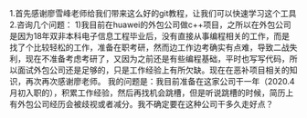 1.首先感谢廖雪峰老师给我们带来这么好的git教程，让我们可以快速学习这个工具
2.咨询几个问题：
1)我目前在huawei的外包公司做c++项目，之所以在外包公司是因为18年双非本科电子信息工程毕业后，没有直接从事编程相关的工作，而是找了个比较轻松的工作，准备在职考研，然而边工作边考确实有点难，导致二战失利，现在不准备考虑考研了，又因为之前还是有些编程基础，平时也写写代码，所以面试外包公司还是足够的，只是工作经验上有所欠缺。现在在恶补项目相关的知识，再次再次感谢廖老师。
我的问题是：我目前准备在这家公司干一年（2020.4月初入职的），积累工作经验，然后再找机会跳槽，但是听说跳槽的时候，简历上有外包公司经历会被歧视或者减分。我不确定要在这种公司干多久走好点？